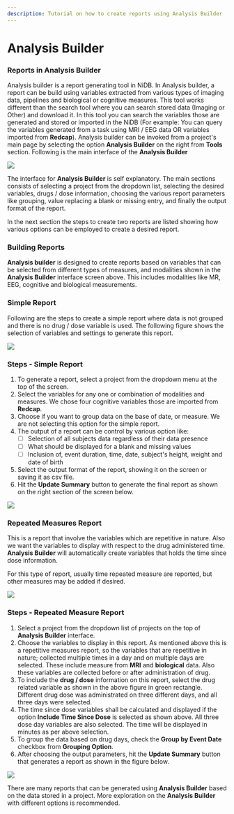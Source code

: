 ```yaml
---
description: Tutorial on how to create reports using Analysis Builder
---
```


# Analysis Builder

### Reports in Analysis Builder

Analysis builder is a report generating tool in NiDB. In Analysis builder, a report can be build using variables extracted from various types of imaging data, pipelines and biological or cognitive measures. This tool works different than the search tool where you can search stored data (Imaging or Other) and download it. In this tool you can search the variables those are generated and stored or imported in the NiDB (For example: You can query the variables generated from a task using MRI / EEG data OR variables imported from **Redcap**). Analysis builder can be invoked from a project's main page by selecting the option **Analysis Builder** on the right from **Tools** section. Following is the main interface of the **Analysis Builder**

![](<../.gitbook/assets/image (2) (2).png>)

The interface for **Analysis Builder** is self explanatory. The main sections consists of selecting a project from the dropdown list, selecting the desired variables, drugs / dose information, choosing the various report parameters like grouping, value replacing a blank or missing entry, and finally the output format of the report.&#x20;

In the next section the steps to create two reports are listed showing how various options can be employed to create a desired report.&#x20;

### Building Reports

**Analysis builder** is designed to create reports based on variables that can be selected from different types of measures, and modalities shown in the **Analysis Builder** interface screen above. This includes modalities like MR, EEG, cognitive and biological measurements.

### **Simple Report**

Following are the steps to create a simple report where data is not grouped and there is no drug / dose variable is used. The following figure shows the selection of variables and settings to generate this report.

![](<../.gitbook/assets/image (6).png>)

### Steps - Simple Report

1. To generate a report, select a project from the dropdown menu at the top of the screen.
2. Select the variables for any one or combination of modalities and measures. We chose four cognitive variables those are imported from **Redcap**.
3. Choose if you want to group data on the base of date, or measure. We are not selecting this option for the simple report.
4. The output of a report can be control by various option like:
   * [ ] Selection of all subjects data regardless of their data presence
   * [ ] What should be displayed for a blank and missing values
   * [ ] Inclusion of, event duration, time, date, subject's height, weight and date of birth
5. Select the output format of the report, showing it on the screen or saving it as csv file.
6. Hit the **Update Summary** button to generate the final report as shown on the right section of the screen below.

![](<../.gitbook/assets/image (6) (2).png>)

### Repeated Measures Report

This is a report that involve the variables which are repetitive in nature. Also we want the variables to display with respect to the drug administered time. **Analysis Builder** will automatically create variables that holds the time since dose information.&#x20;

For this type of report, usually time repeated measure are reported, but other measures may be added if desired.

![](<../.gitbook/assets/image (3) (5).png>)

### Steps - Repeated Measure Report

1. Select a project from the dropdown list of projects on the top of **Analysis Builder** interface.
2. Choose the variables to display in this report. As mentioned above this is a repetitive measures report, so the variables that are repetitive in nature; collected multiple times in a day and on multiple days are selected. These include measure from **MRI** and **biological** data. Also these variables are collected before or after administration of drug.
3. To include the **drug / dose** information on this report, select the drug related variable as shown in the above figure in green rectangle. Different drug dose was administrated on three different days, and all three days were selected.
4. &#x20;The time since dose variables shall be calculated and displayed if the option **Include Time Since Dose** is selected as shown above. All three dose day variables are also selected. The time will be displayed in minutes as per above selection.
5. To group the data based on drug days, check the **Group by Event Date** checkbox from **Grouping Option**.&#x20;
6. After choosing the output parameters, hit the **Update Summary** button that generates a report as shown in the figure below.&#x20;

![](<../.gitbook/assets/image (2).png>)

There are many reports that can be generated using **Analysis Builder** based on the data stored in a project. More exploration on the **Analysis Builder** with different options is recommended.&#x20;
